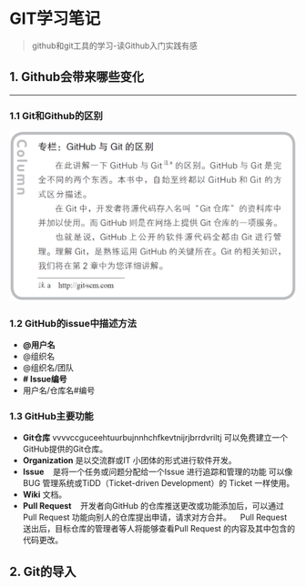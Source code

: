 # GIT学习笔记
> github和git工具的学习-读Github入门实践有感

## 1. Github会带来哪些变化
---
### 1.1 Git和Github的区别
![git_github_diff](git_github_diff.jpg "区别")
### 1.2 GitHub的issue中描述方法
- **@用户名**  
- @组织名  
- @组织名/团队  
- **\# Issue编号**  
- 用户名/仓库名\#编号  
### 1.3 GitHub主要功能
+ **Git仓库**
    vvvvccguceehtuurbujnnhchfkevtnijrjbrrdvriltj
    可以免费建立一个GitHub提供的Git仓库。
+ **Organization**
    是以交流群或IT 小团体的形式进行软件开发。
+ **Issue**
     &nbsp; &nbsp;是将一个任务或问题分配给一个Issue 进行追踪和管理的功能
    可以像BUG 管理系统或TiDD（Ticket-driven Development）的
    Ticket 一样使用。
+ **Wiki**
    文档。
+ **Pull Request**
    &nbsp; &nbsp;开发者向GitHub 的仓库推送更改或功能添加后，可以通过Pull
    Request 功能向别人的仓库提出申请，请求对方合并。
     &nbsp; &nbsp;Pull Request 送出后，目标仓库的管理者等人将能够查看Pull
    Request 的内容及其中包含的代码更改。

## 2. Git的导入
